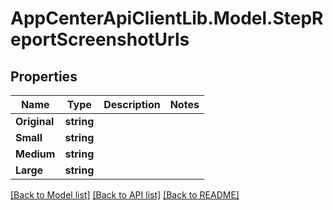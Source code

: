 # AppCenterApiClientLib.Model.StepReportScreenshotUrls
## Properties

Name | Type | Description | Notes
------------ | ------------- | ------------- | -------------
**Original** | **string** |  | 
**Small** | **string** |  | 
**Medium** | **string** |  | 
**Large** | **string** |  | 

[[Back to Model list]](../README.md#documentation-for-models) [[Back to API list]](../README.md#documentation-for-api-endpoints) [[Back to README]](../README.md)

